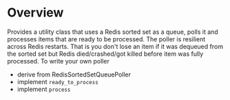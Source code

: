 # Overview

Provides a utility class that uses a Redis sorted set as a queue, polls it
and processes items that are ready to be processed. The poller is resilient
across Redis restarts. That is you don't lose an item if it was dequeued from
the sorted set but Redis died/crashed/got killed before item was fully
processed. To write your own poller

- derive from RedisSortedSetQueuePoller
- implement `ready_to_process`
- implement `process`

